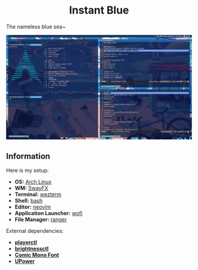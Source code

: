 <h1 align='center'>Instant Blue</h1>

The nameless blue sea~

<img src="screenshot.png">

## Information
Here is my setup:
- **OS:** [Arch Linux](https://archlinux.org)  
- **WM:** [SwayFX](https://github.com/WillPower3309/swayfx)  
- **Terminal:** [wezterm](https://github.com/wez/wezterm.git)  
- **Shell:** [bash](https://www.gnu.org/software/bash)  
- **Editor:** [neovim](https://github.com/neovim/neovim)  
- **Application Launcher:** [wofi](https://hg.sr.ht/~scoopta/wofi)  
- **File Manager:** [ranger](https://github.com/ranger/ranger)

External dependencies:
- **[playerctl](https://github.com/altdesktop/playerctl.git)**
- **[brightnessctl](https://github.com/Hummer12007/brightnessctl.git)**
- **[Comic Mono Font](https://dtinth.github.io/comic-mono-font)**
- **[UPower](https://upower.freedesktop.org)**

